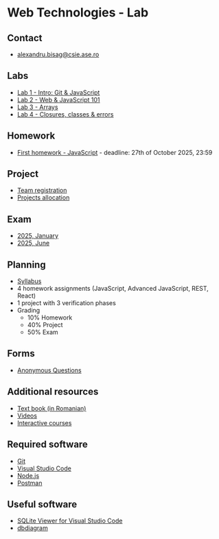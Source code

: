 # Web Technologies - Lab

## Contact

- [alexandru.bisag@csie.ase.ro](mailto:alexandru.bisag@csie.ase.ro])

## Labs

- [Lab 1 - Intro: Git & JavaScript](./labs/l1/README.md)
- [Lab 2 - Web & JavaScript 101](/labs/l2/README.md)
- [Lab 3 - Arrays](/labs/l3/README.md)
- [Lab 4 - Closures, classes & errors](/labs/l4/README.md)

## Homework

- [First homework - JavaScript](https://classroom.github.com/a/_x_p8U3b) - deadline: 27th of October 2025, 23:59

## Project

- [Team registration](https://docs.google.com/forms/d/e/1FAIpQLSfQqkeDVOxFFSXL6IJp4BrNDr0A3bXr3Ih9akrBIQF0axSpiA/viewform?usp=header)
- [Projects allocation](https://docs.google.com/spreadsheets/d/13RyUTUtdj6MYI1EZijyexDhKP_VoQnRsJMTGb0ltB9I/edit?usp=sharing)

## Exam

- [2025, January](https://github.com/csie-web/examen-2025)
- [2025, June](https://github.com/csie-web/examen-restanta-2025)

## Planning

- [Syllabus](https://fisadisciplina.ase.ro/Default.aspx?IDD=95024&IDF=7&IDL=EN)
- 4 homework assignments (JavaScript, Advanced JavaScript, REST, React)
- 1 project with 3 verification phases
- Grading
  - 10% Homework
  - 40% Project
  - 50% Exam

## Forms

- [Anonymous Questions](https://forms.gle/AV4LjvBeTDT1Roe48)

## Additional resources

- [Text book (in Romanian)](https://drive.google.com/file/d/1MGcdX5RBELHMXhaky_cJnuRRU97qNXw5/view?usp=sharing)
- [Videos](https://www.youtube.com/watch?v=IC48VTqeUSk&list=PLYdpEVB86eG4nedgKyuC69BJbfLuEzXBU&index=3)
- [Interactive courses](https://student.nextlab.tech/#/public-library/615194627acb0359b7c68a28)

## Required software

- [Git](https://git-scm.com/downloads)
- [Visual Studio Code](https://code.visualstudio.com/download)
- [Node.js](https://nodejs.org/en/download)
- [Postman](https://www.postman.com/downloads/)

## Useful software

- [SQLite Viewer for Visual Studio Code](https://marketplace.visualstudio.com/items?itemName=alexcvzz.vscode-sqlite)
- [dbdiagram](https://dbdiagram.io/home)
